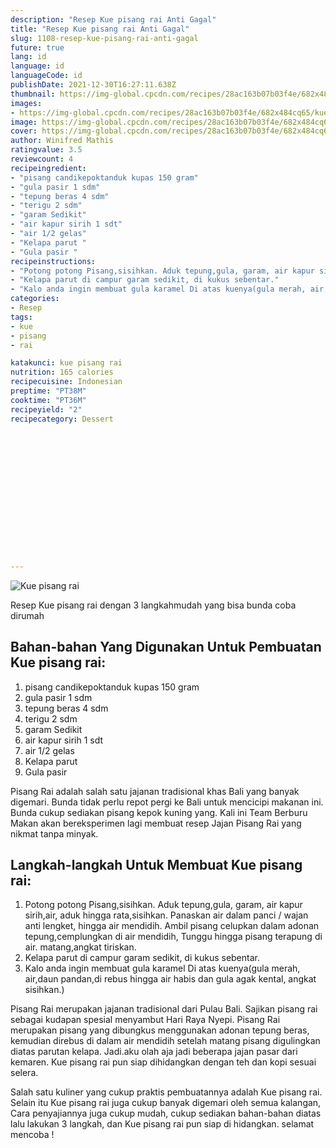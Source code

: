 ```yaml
---
description: "Resep Kue pisang rai Anti Gagal"
title: "Resep Kue pisang rai Anti Gagal"
slug: 1108-resep-kue-pisang-rai-anti-gagal
future: true
lang: id
language: id
languageCode: id
publishDate: 2021-12-30T16:27:11.638Z 
thumbnail: https://img-global.cpcdn.com/recipes/28ac163b07b03f4e/682x484cq65/kue-pisang-rai-foto-resep-utama.webp
images:
- https://img-global.cpcdn.com/recipes/28ac163b07b03f4e/682x484cq65/kue-pisang-rai-foto-resep-utama.webp
image: https://img-global.cpcdn.com/recipes/28ac163b07b03f4e/682x484cq65/kue-pisang-rai-foto-resep-utama.webp
cover: https://img-global.cpcdn.com/recipes/28ac163b07b03f4e/682x484cq65/kue-pisang-rai-foto-resep-utama.webp
author: Winifred Mathis
ratingvalue: 3.5
reviewcount: 4
recipeingredient:
- "pisang candikepoktanduk kupas 150 gram"
- "gula pasir 1 sdm"
- "tepung beras 4 sdm"
- "terigu 2 sdm"
- "garam Sedikit"
- "air kapur sirih 1 sdt"
- "air 1/2 gelas"
- "Kelapa parut "
- "Gula pasir "
recipeinstructions:
- "Potong potong Pisang,sisihkan. Aduk tepung,gula, garam, air kapur sirih,air, aduk hingga rata,sisihkan. Panaskan air dalam panci / wajan anti lengket, hingga air mendidih. Ambil pisang celupkan dalam adonan tepung,cemplungkan di air mendidih, Tunggu hingga pisang terapung di air. matang,angkat tiriskan."
- "Kelapa parut di campur garam sedikit, di kukus sebentar."
- "Kalo anda ingin membuat gula karamel Di atas kuenya(gula merah, air,daun pandan,di rebus hingga air habis dan gula agak kental, angkat sisihkan.)"
categories:
- Resep
tags:
- kue
- pisang
- rai

katakunci: kue pisang rai 
nutrition: 165 calories
recipecuisine: Indonesian
preptime: "PT38M"
cooktime: "PT36M"
recipeyield: "2"
recipecategory: Dessert


     
    
    
    
    
    
    
    
    
    
    
      
    
---
```



![Kue pisang rai](https://img-global.cpcdn.com/recipes/28ac163b07b03f4e/682x484cq65/kue-pisang-rai-foto-resep-utama.webp)

Resep Kue pisang rai    dengan 3 langkahmudah yang bisa bunda coba dirumah

<!--inarticleads1-->

## Bahan-bahan Yang Digunakan Untuk Pembuatan Kue pisang rai:

1. pisang candikepoktanduk kupas 150 gram
1. gula pasir 1 sdm
1. tepung beras 4 sdm
1. terigu 2 sdm
1. garam Sedikit
1. air kapur sirih 1 sdt
1. air 1/2 gelas
1. Kelapa parut 
1. Gula pasir 

Pisang Rai adalah salah satu jajanan tradisional khas Bali yang banyak digemari. Bunda tidak perlu repot pergi ke Bali untuk mencicipi makanan ini. Bunda cukup sediakan pisang kepok kuning yang. Kali ini Team Berburu Makan akan bereksperimen lagi membuat resep Jajan Pisang Rai yang nikmat tanpa minyak. 

<!--inarticleads2-->

## Langkah-langkah Untuk Membuat Kue pisang rai:

1. Potong potong Pisang,sisihkan. Aduk tepung,gula, garam, air kapur sirih,air, aduk hingga rata,sisihkan. Panaskan air dalam panci / wajan anti lengket, hingga air mendidih. Ambil pisang celupkan dalam adonan tepung,cemplungkan di air mendidih, Tunggu hingga pisang terapung di air. matang,angkat tiriskan.
1. Kelapa parut di campur garam sedikit, di kukus sebentar.
1. Kalo anda ingin membuat gula karamel Di atas kuenya(gula merah, air,daun pandan,di rebus hingga air habis dan gula agak kental, angkat sisihkan.)


Pisang Rai merupakan jajanan tradisional dari Pulau Bali. Sajikan pisang rai sebagai kudapan spesial menyambut Hari Raya Nyepi. Pisang Rai merupakan pisang yang dibungkus menggunakan adonan tepung beras, kemudian direbus di dalam air mendidih setelah matang pisang digulingkan diatas parutan kelapa. Jadi.aku olah aja jadi beberapa jajan pasar dari kemaren. Kue pisang rai pun siap dihidangkan dengan teh dan kopi sesuai selera. 

Salah satu kuliner yang cukup praktis pembuatannya adalah  Kue pisang rai. Selain itu  Kue pisang rai  juga cukup banyak digemari oleh semua kalangan, Cara penyajiannya juga cukup mudah, cukup sediakan bahan-bahan diatas lalu lakukan 3 langkah, dan  Kue pisang rai  pun siap di hidangkan. selamat mencoba !
